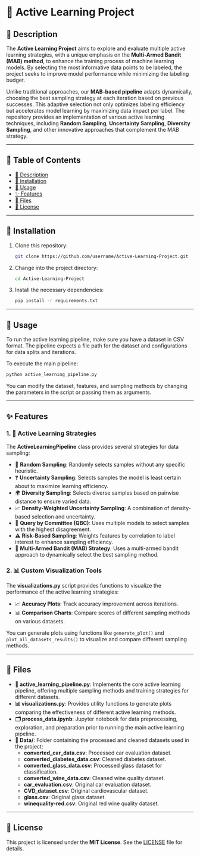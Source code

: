 # 🌟 Active Learning Project




## 🚀 Description
The **Active Learning Project** aims to explore and evaluate multiple active learning strategies, with a unique emphasis on the **Multi-Armed Bandit (MAB) method**, to enhance the training process of machine learning models. By selecting the most informative data points to be labeled, the project seeks to improve model performance while minimizing the labeling budget.

Unlike traditional approaches, our **MAB-based pipeline** adapts dynamically, choosing the best sampling strategy at each iteration based on previous successes. This adaptive selection not only optimizes labeling efficiency but accelerates model learning by maximizing data impact per label. The repository provides an implementation of various active learning techniques, including **Random Sampling**, **Uncertainty Sampling**, **Diversity Sampling**, and other innovative approaches that complement the MAB strategy.

---

## 📖 Table of Contents
- [🚀 Description](#-description)
- [🔧 Installation](#-installation)
- [📝 Usage](#-usage)
- [✨ Features](#-features)
- [📂 Files](#-files)
- [📜 License](#-license)

---

## 🔧 Installation

1. Clone this repository:
   ```bash
   git clone https://github.com/username/Active-Learning-Project.git
   ```

2. Change into the project directory:
   ```bash
   cd Active-Learning-Project
   ```

3. Install the necessary dependencies:
   ```bash
   pip install -r requirements.txt
   ```

---

## 📝 Usage

To run the active learning pipeline, make sure you have a dataset in CSV format. The pipeline expects a file path for the dataset and configurations for data splits and iterations.

To execute the main pipeline:

```bash
python active_learning_pipeline.py
```

You can modify the dataset, features, and sampling methods by changing the parameters in the script or passing them as arguments.

---

## ✨ Features

### 1. 🎯 Active Learning Strategies
The **ActiveLearningPipeline** class provides several strategies for data sampling:

- 🔄 **Random Sampling**: Randomly selects samples without any specific heuristic.
- ❓ **Uncertainty Sampling**: Selects samples the model is least certain about to maximize learning efficiency.
- 🌍 **Diversity Sampling**: Selects diverse samples based on pairwise distance to ensure varied data.
- 📈 **Density-Weighted Uncertainty Sampling**: A combination of density-based selection and uncertainty.
- 🤖 **Query by Committee (QBC)**: Uses multiple models to select samples with the highest disagreement.
- ⚠️ **Risk-Based Sampling**: Weights features by correlation to label interest to enhance sampling efficiency.
- 🎰 **Multi-Armed Bandit (MAB) Strategy**: Uses a multi-armed bandit approach to dynamically select the best sampling method.

### 2. 📊 Custom Visualization Tools
The **visualizations.py** script provides functions to visualize the performance of the active learning strategies:

- 📈 **Accuracy Plots**: Track accuracy improvement across iterations.
- 📊 **Comparison Charts**: Compare scores of different sampling methods on various datasets.

You can generate plots using functions like `generate_plot()` and `plot_all_datasets_results()` to visualize and compare different sampling methods.

---

## 📂 Files
- **📜 active_learning_pipeline.py**: Implements the core active learning pipeline, offering multiple sampling methods and training strategies for different datasets.
- **📊 visualizations.py**: Provides utility functions to generate plots comparing the effectiveness of different active learning methods.
- **🗂 process_data.ipynb**: Jupyter notebook for data preprocessing, exploration, and preparation prior to running the main active learning pipeline.
- **📁 Data/**: Folder containing the processed and cleaned datasets used in the project:
  - **converted_car_data.csv**: Processed car evaluation dataset.
  - **converted_diabetes_data.csv**: Cleaned diabetes dataset.
  - **converted_glass_data.csv**: Processed glass dataset for classification.
  - **converted_wine_data.csv**: Cleaned wine quality dataset.
  - **car_evaluation.csv**: Original car evaluation dataset.
  - **CVD_dataset.csv**: Original cardiovascular dataset.
  - **glass.csv**: Original glass dataset.
  - **winequality-red.csv**: Original red wine quality dataset.

---

## 📜 License

This project is licensed under the **MIT License**. See the [LICENSE](LICENSE) file for details.
